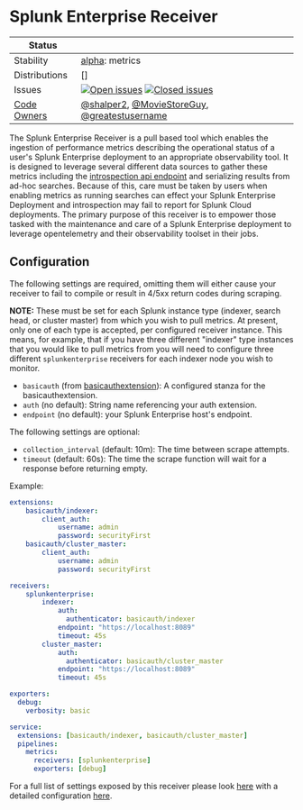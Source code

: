 # Splunk Enterprise Receiver

<!-- status autogenerated section -->
| Status        |           |
| ------------- |-----------|
| Stability     | [alpha]: metrics   |
| Distributions | [] |
| Issues        | [![Open issues](https://img.shields.io/github/issues-search/open-telemetry/opentelemetry-collector-contrib?query=is%3Aissue%20is%3Aopen%20label%3Areceiver%2Fsplunkenterprise%20&label=open&color=orange&logo=opentelemetry)](https://github.com/GlancingMind/opentelemetry-collector-contrib/issues?q=is%3Aopen+is%3Aissue+label%3Areceiver%2Fsplunkenterprise) [![Closed issues](https://img.shields.io/github/issues-search/open-telemetry/opentelemetry-collector-contrib?query=is%3Aissue%20is%3Aclosed%20label%3Areceiver%2Fsplunkenterprise%20&label=closed&color=blue&logo=opentelemetry)](https://github.com/GlancingMind/opentelemetry-collector-contrib/issues?q=is%3Aclosed+is%3Aissue+label%3Areceiver%2Fsplunkenterprise) |
| [Code Owners](https://github.com/GlancingMind/opentelemetry-collector-contrib/blob/main/CONTRIBUTING.md#becoming-a-code-owner)    | [@shalper2](https://www.github.com/shalper2), [@MovieStoreGuy](https://www.github.com/MovieStoreGuy), [@greatestusername](https://www.github.com/greatestusername) |

[alpha]: https://github.com/GlancingMind/opentelemetry-collector#alpha
<!-- end autogenerated section -->

The Splunk Enterprise Receiver is a pull based tool which enables the ingestion of performance metrics describing the operational status of a user's Splunk Enterprise deployment to an appropriate observability tool.
It is designed to leverage several different data sources to gather these metrics including the [introspection api endpoint](https://docs.splunk.com/Documentation/Splunk/9.1.1/RESTREF/RESTintrospect) and serializing
results from ad-hoc searches. Because of this, care must be taken by users when enabling metrics as running searches can effect your Splunk Enterprise Deployment and introspection may fail to report for Splunk
Cloud deployments. The primary purpose of this receiver is to empower those tasked with the maintenance and care of a Splunk Enterprise deployment to leverage opentelemetry and their observability toolset in their
jobs.

## Configuration

The following settings are required, omitting them will either cause your receiver to fail to compile or result in 4/5xx return codes during scraping. 

**NOTE:** These must be set for each Splunk instance type (indexer, search head, or cluster master) from which you wish to pull metrics. At present, only one of each type is accepted, per configured receiver instance. This means, for example, that if you have three different "indexer" type instances that you would like to pull metrics from you will need to configure three different `splunkenterprise` receivers for each indexer node you wish to monitor.

* `basicauth` (from [basicauthextension](https://github.com/GlancingMind/opentelemetry-collector-contrib/tree/main/extension/basicauthextension)): A configured stanza for the basicauthextension.
* `auth` (no default): String name referencing your auth extension.
* `endpoint` (no default): your Splunk Enterprise host's endpoint.

The following settings are optional:

* `collection_interval` (default: 10m): The time between scrape attempts.
* `timeout` (default: 60s): The time the scrape function will wait for a response before returning empty.

Example:

```yaml
extensions:
    basicauth/indexer:
        client_auth:
            username: admin
            password: securityFirst
    basicauth/cluster_master:
        client_auth:
            username: admin
            password: securityFirst

receivers:
    splunkenterprise:
        indexer:
            auth: 
              authenticator: basicauth/indexer
            endpoint: "https://localhost:8089"
            timeout: 45s
        cluster_master:
            auth: 
              authenticator: basicauth/cluster_master
            endpoint: "https://localhost:8089"
            timeout: 45s

exporters:
  debug:
    verbosity: basic

service:
  extensions: [basicauth/indexer, basicauth/cluster_master]
  pipelines:
    metrics:
      receivers: [splunkenterprise]
      exporters: [debug]
```

For a full list of settings exposed by this receiver please look [here](./config.go) with a detailed configuration [here](./testdata/config.yaml).
